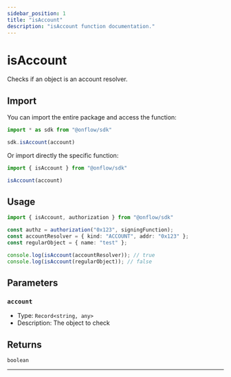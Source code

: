 ```yaml
---
sidebar_position: 1
title: "isAccount"
description: "isAccount function documentation."
---
```


<!-- THIS DOCUMENT IS AUTO-GENERATED FROM [onflow/sdk/src/interaction/interaction.ts](https://github.com/onflow/fcl-js/tree/master/packages/sdk/src/interaction/interaction.ts). DO NOT EDIT MANUALLY -->

# isAccount

Checks if an object is an account resolver.

## Import

You can import the entire package and access the function:

```typescript
import * as sdk from "@onflow/sdk"

sdk.isAccount(account)
```

Or import directly the specific function:

```typescript
import { isAccount } from "@onflow/sdk"

isAccount(account)
```

## Usage

```typescript
import { isAccount, authorization } from "@onflow/sdk"

const authz = authorization("0x123", signingFunction);
const accountResolver = { kind: "ACCOUNT", addr: "0x123" };
const regularObject = { name: "test" };

console.log(isAccount(accountResolver)); // true
console.log(isAccount(regularObject)); // false
```

## Parameters

### `account` 

- Type: `Record<string, any>`
- Description: The object to check



## Returns

`boolean`


---